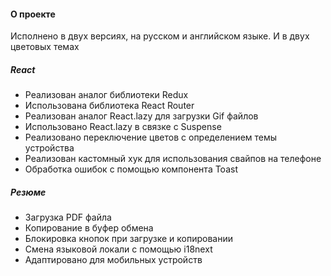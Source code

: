 #### О проекте

Исполнено в двух версиях, на русском и английском языке. И в двух цветовых темах

##### React

- Реализован аналог библиотеки Redux
- Использована библиотека React Router
- Реализован аналог React.lazy для загрузки Gif файлов
- Использовано React.lazy в связке с Suspense
- Реализовано переключение цветов с определением темы устройства
- Реализован кастомный хук для использования свайпов на телефоне
- Обработка ошибок с помощью компонента Toast

##### Резюме

- Загрузка PDF файла
- Копирование в буфер обмена
- Блокировка кнопок при загрузке и копировании
- Смена языковой локали с помощью i18next
- Адаптировано для мобильных устройств
